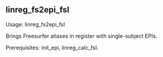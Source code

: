 linreg_fs2epi_fsl
-----------------
Usage: linreg_fs2epi_fsl

Brings Freesurfer atlases in register with single-subject EPIs.

Prerequisites: init_epi, linreg_calc_fsl.
